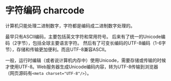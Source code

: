 # 字符编码 charcode
计算机只能处理二进制数字，字符都是编码成二进制数字处理的。

最早只有ASCII编码，主要包括英文字符和常用符号。
后来有了统一的Unicode编码（2字节），包括全球主要语言字符。
然后有了可变长编码的UTF-8编码（1-6字节），存储和传输更加便利。而且UTF-8兼容ASCII。

一般，运行时编辑（或者说计算机内存中）使用Unicode，需要存储或传输的时候才使用UTF-8。Web服务器生成Unicode编码内容，转为UTF-8传输到浏览器（网页源码有`<meta charset="UTF-8"/>`）。

